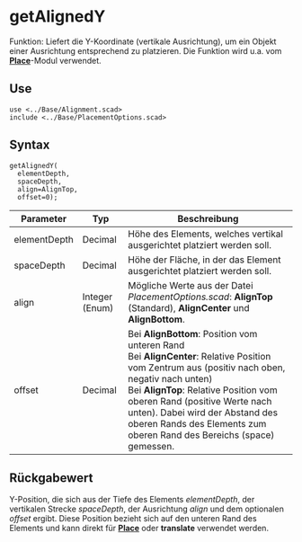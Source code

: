 # getAlignedY

Funktion: Liefert die Y-Koordinate (vertikale Ausrichtung), um ein Objekt einer Ausrichtung entsprechend zu platzieren. Die Funktion wird u.a. vom [__Place__](Place.md)-Modul verwendet.

## Use
```
use <../Base/Alignment.scad>
include <../Base/PlacementOptions.scad>
```

## Syntax
```
getAlignedY(
  elementDepth, 
  spaceDepth, 
  align=AlignTop, 
  offset=0);
```

| Parameter | Typ | Beschreibung |
| ------ | ------ | ------ |
| elementDepth | Decimal | Höhe des Elements, welches vertikal ausgerichtet platziert werden soll. |
| spaceDepth | Decimal | Höhe der Fläche, in der das Element ausgerichtet platziert werden soll. |
| align | Integer (Enum) | Mögliche Werte aus der Datei *PlacementOptions.scad*: __AlignTop__ (Standard), __AlignCenter__ und __AlignBottom__. |
| offset | Decimal | Bei __AlignBottom__: Position vom unteren Rand<br/>Bei __AlignCenter__: Relative Position vom Zentrum aus (positiv nach oben, negativ nach unten)<br/>Bei __AlignTop__: Relative Position vom oberen Rand (positive Werte nach unten). Dabei wird der Abstand des oberen Rands des Elements zum oberen Rand des Bereichs (space) gemessen. |

## Rückgabewert
Y-Position, die sich aus der Tiefe des Elements *elementDepth*, der vertikalen Strecke *spaceDepth*, der Ausrichtung *align* und dem optionalen *offset* ergibt. Diese Position bezieht sich auf den unteren Rand des Elements und kann direkt für [__Place__](Place.md) oder __translate__ verwendet werden.
